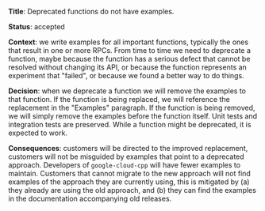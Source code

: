 **Title**: Deprecated functions do not have examples.

**Status**: accepted

**Context**: we write examples for all important functions, typically the ones
that result in one or more RPCs. From time to time we need to deprecate a
function, maybe because the function has a serious defect that cannot be
resolved without changing its API, or because the function represents an
experiment that "failed", or because we found a better way to do things.

**Decision**: when we deprecate a function we will remove the examples to that
function. If the function is being replaced, we will reference the replacement
in the "Examples" paragraph. If the function is being removed, we will simply
remove the examples before the function itself. Unit tests and integration tests
are preserved. While a function might be deprecated, it is expected to work.

**Consequences**: customers will be directed to the improved replacement,
customers will not be misguided by examples that point to a deprecated approach.
Developers of `google-cloud-cpp` will have fewer examples to maintain. Customers
that cannot migrate to the new approach will not find examples of the approach
they are currently using, this is mitigated by (a) they already are using the
old approach, and (b) they can find the examples in the documentation
accompanying old releases.
